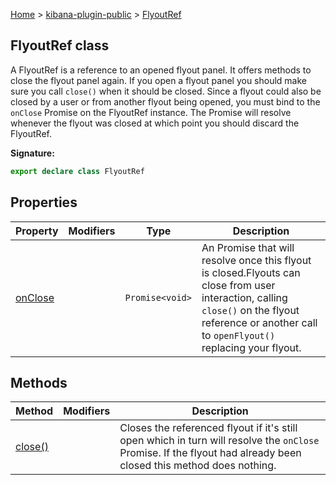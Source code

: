 [Home](./index) &gt; [kibana-plugin-public](./kibana-plugin-public.md) &gt; [FlyoutRef](./kibana-plugin-public.flyoutref.md)

## FlyoutRef class

A FlyoutRef is a reference to an opened flyout panel. It offers methods to close the flyout panel again. If you open a flyout panel you should make sure you call `close()` when it should be closed. Since a flyout could also be closed by a user or from another flyout being opened, you must bind to the `onClose` Promise on the FlyoutRef instance. The Promise will resolve whenever the flyout was closed at which point you should discard the FlyoutRef.

<b>Signature:</b>

```typescript
export declare class FlyoutRef 
```

## Properties

|  Property | Modifiers | Type | Description |
|  --- | --- | --- | --- |
|  [onClose](./kibana-plugin-public.flyoutref.onclose.md) |  | <code>Promise&lt;void&gt;</code> | An Promise that will resolve once this flyout is closed.<!-- -->Flyouts can close from user interaction, calling <code>close()</code> on the flyout reference or another call to <code>openFlyout()</code> replacing your flyout. |

## Methods

|  Method | Modifiers | Description |
|  --- | --- | --- |
|  [close()](./kibana-plugin-public.flyoutref.close.md) |  | Closes the referenced flyout if it's still open which in turn will resolve the <code>onClose</code> Promise. If the flyout had already been closed this method does nothing. |

